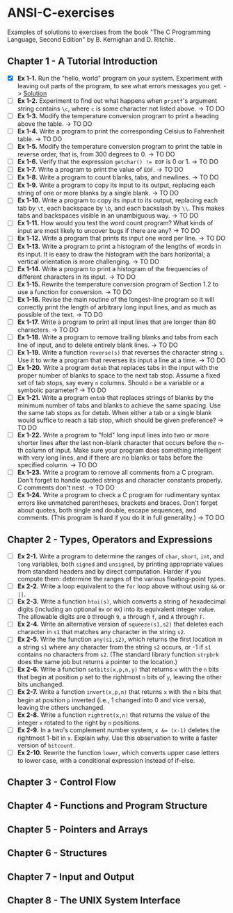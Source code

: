 # ANSI-C-exercises
Examples of solutions to exercises from the book "The C Programming Language, Second Edition" by B. Kernighan and D. Ritchie.

## Chapter 1 - A Tutorial Introduction
- [x] __Ex 1-1.__ Run the "hello, world" program on your system. Experiment with leaving out parts of the program, to see what errors messages you get. -> [Solution](https://github.com/cd2dot0/ANSI-C-exercises/blob/master/HelloWorld.c)
- [ ] __Ex 1-2.__ Experiment to find out what happens when `printf`'s argument string contains `\c`, where `c` is some character not listed above. -> TO DO
- [ ] __Ex 1-3.__ Modify the temperature conversion program to print a heading above the table. -> TO DO
- [ ] __Ex 1-4.__ Write a program to print the corresponding Celsius to Fahrenheit table. -> TO DO
- [ ] __Ex 1-5.__ Modify the temperature conversion program to print the table in reverse order, that is, from 300 degrees to 0. -> TO DO
- [ ] __Ex 1-6.__ Verify that the expression `getchar() != EOF` is 0 or 1. -> TO DO
- [ ] __Ex 1-7.__ Write a program to print the value of `EOF`. -> TO DO
- [ ] __Ex 1-8.__ Write a program to count blanks, tabs, and newlines. -> TO DO
- [ ] __Ex 1-9.__ Write a program to copy its input to its output, replacing each string of one or more blanks by a single blank. -> TO DO
- [ ] __Ex 1-10.__ Write a program to copy its input to its output, replacing each tab by `\t`, each backspace by `\b`, and each backslash by `\\`. This makes tabs and backspaces visible in an unambiguous way. -> TO DO
- [ ] __Ex 1-11.__ How would you test the word count program? What kinds of input are most likely to uncover bugs if there are any? -> TO DO
- [ ] __Ex 1-12.__ Write a program that prints its input one word per line. -> TO DO
- [ ] __Ex 1-13.__ Write a program to print a histogram of the lengths of words in its input. It is easy to draw the histogram with the bars horizontal; a vertical orientation is more challenging. -> TO DO
- [ ] __Ex 1-14.__ Write a program to print a histogram of the frequencies of different characters in its input. -> TO DO
- [ ] __Ex 1-15.__ Rewrite the temperature conversion program of Section 1.2 to use a function for conversion. -> TO DO
- [ ] __Ex 1-16.__ Revise the main routine of the longest-line program so it will correctly print the length of arbitrary long input lines, and as much as possible of the text. -> TO DO
- [ ] __Ex 1-17.__ Write a program to print all input lines that are longer than 80 characters. -> TO DO
- [ ] __Ex 1-18.__ Write a program to remove trailing blanks and tabs from each line of input, and to delete entirely blank lines. -> TO DO
- [ ] __Ex 1-19.__ Write a function `reverse(s)` that reverses the character string `s`. Use it to write a program that reverses its input a line at a time. -> TO DO
- [ ] __Ex 1-20.__ Write a program `detab`  that replaces tabs in the input with the proper number of blanks to space to the next tab stop. Assume a fixed set of tab stops, say every `n` columns. Should `n` be a variable or a symbolic parameter? -> TO DO
- [ ] __Ex 1-21.__ Write a program `entab` that replaces strings of blanks by the minimum number of tabs and blanks to achieve the same spacing. Use the same tab stops as for detab. When either a tab or a single blank would suffice to reach a tab stop, which should be given preference? -> TO DO
- [ ] __Ex 1-22.__ Write a program to "fold" long input lines into two or more shorter lines after the last non-blank character that occurs before  the `n`-th column of input. Make sure your program does something intelligent with very long lines, and if there are no blanks or tabs before the specified column. -> TO DO
- [ ] __Ex 1-23.__ Write a program to remove all comments from a C program. Don't forget to handle quoted strings and character constants properly. C comments don't nest. -> TO DO
- [ ] __Ex 1-24.__ Write a program to check a C program for rudimentary syntax errors like unmatched parentheses, brackets and braces. Don't forget about quotes, both single and double, escape sequences, and comments. (This program is hard if you do it in full generality.) -> TO DO

## Chapter 2 - Types, Operators and Expressions
- [ ] __Ex 2-1.__ Write a program to determine the ranges of `char`, `short`, `int`, and `long` variables, both `signed` and `unsigned`, by printing appropriate values from standard headers and by direct computation. Harder if you compute them: determine the ranges of the various floating-point types.
- [ ] __Ex 2-2.__ Write a loop equivalent to the `for` loop above without using `&&` or `||`.
- [ ] __Ex 2-3.__ Write a function `htoi(s)`, which converts a string of hexadecimal digits (including an optional `0x` or `0X`) into its equivalent integer value. The allowable digits are `0` through `9`, `a` through `f`, and `A` through `F`.
- [ ] __Ex 2-4.__ Write an alternative version of `squeeze(s1,s2)` that deletes each character in `s1` that matches any character in the string `s2`.
- [ ] __Ex 2-5.__ Write the function `any(s1,s2)`, which returns the first location in a string `s1` where any character from the string `s2` occurs, or -1 if `s1` contains no characters from `s2`. (The standard library function `strpbrk` does the same job but returns a pointer to the location.)
- [ ] __Ex 2-6.__ Write a function `setbits(x,p,n,y)` that returns `x` with the `n` bits that begin at position `p` set to the rightmost `n` bits of `y`, leaving the other bits unchanged.
- [ ] __Ex 2-7.__ Write a function `invert(x,p,n)` that returns `x` with the `n` bits that begin at position `p` inverted (i.e., 1 changed into 0 and vice versa), leaving the others unchanged.
- [ ] __Ex 2-8.__ Write a function `rightrot(x,n)` that returns the value of the integer `x` rotated to the right by `n` positions.
- [ ] __Ex 2-9.__ In a two's complement number system, `x &= (x-1)` deletes the rightmost 1-bit in `x`. Explain why. Use this observation to write a faster version of `bitcount`.
- [ ] __Ex 2-10.__ Rewrite the function `lower`, which converts upper case letters to lower case, with a conditional expression instead of if-else.

## Chapter 3 - Control Flow

## Chapter 4 - Functions and Program Structure

## Chapter 5 - Pointers and Arrays

## Chapter 6 - Structures

## Chapter 7 - Input and Output

## Chapter 8 - The UNIX System Interface
